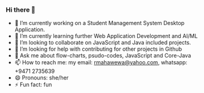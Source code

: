 ### Hi there 👋

<!--
**rmahawewa/rmahawewa** is a ✨ _special_ ✨ repository because its `README.md` (this file) appears on your GitHub profile.

Here are some ideas to get you started:

- 🔭 I’m currently working on ...
- 🌱 I’m currently learning ...
- 👯 I’m looking to collaborate on ...
- 🤔 I’m looking for help with ...
- 💬 Ask me about ...
- 📫 How to reach me: ...
- 😄 Pronouns: ...
- ⚡ Fun fact: ...
-->
- 🔭 I’m currently working on a Student Management System Desktop Application.
- 🌱 I’m currently learning further Web Application Development and AI/ML
- 👯 I’m looking to collaborate on JavaScript and Java included projects.
- 🤔 I’m looking for help with contributing for other projects in Github
- 💬 Ask me about flow-charts, psudo-codes, JavaScript and Core-Java
- 📫 How to reach me: my email: rmahawewa@yahoo.com, whatsapp: +9471 2735639
- 😄 Pronouns: she/her
- ⚡ Fun fact: fun

